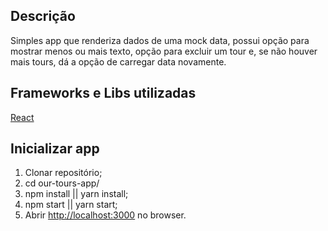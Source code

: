 ## Descrição

Simples app que renderiza dados de uma mock data, possui opção para mostrar menos ou mais texto, opção para excluir um tour e, se não houver mais tours, dá a opção de carregar data novamente.

## Frameworks e Libs utilizadas

[React](https://github.com/facebook/react/)

## Inicializar app

1) Clonar repositório;
2) cd our-tours-app/
3) npm install || yarn install;
4) npm start || yarn start;
5) Abrir [http://localhost:3000](http://localhost:3000) no browser.
